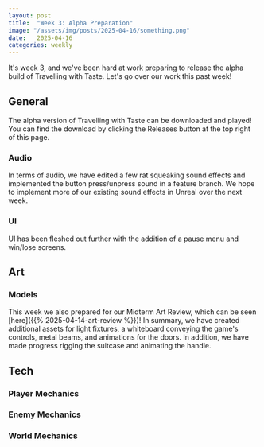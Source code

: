 ```yaml
---
layout: post
title:  "Week 3: Alpha Preparation"
image: "/assets/img/posts/2025-04-16/something.png"
date:   2025-04-16
categories: weekly
---
```


It's week 3, and we've been hard at work preparing to release the alpha build of Travelling with Taste. Let's go over our work this past week!

## General

The alpha version of Travelling with Taste can be downloaded and played! You can find the download by clicking the Releases button at the top right of this page.

### Audio

In terms of audio, we have edited a few rat squeaking sound effects and implemented the button press/unpress sound in a feature branch. We hope to implement more of our existing sound effects in Unreal over the next week.

### UI

UI has been fleshed out further with the addition of a pause menu and win/lose screens.

## Art



### Models

This week we also prepared for our Midterm Art Review, which can be seen [here]({{% 2025-04-14-art-review %}})! In summary, we have created additional assets for light fixtures, a whiteboard conveying the game's controls, metal beams, and animations for the doors. In addition, we have made progress rigging the suitcase and animating the handle. 

## Tech



### Player Mechanics



### Enemy Mechanics



### World Mechanics


